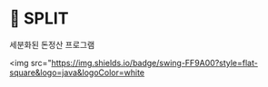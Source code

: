 # 💸 SPLIT
 세분화된 돈정산 프로그램

<img src="https://img.shields.io/badge/swing-FF9A00?style=flat-square&logo=java&logoColor=white
